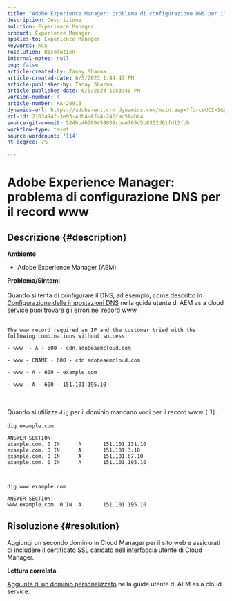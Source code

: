```yaml
---
title: "Adobe Experience Manager: problema di configurazione DNS per il record www"
description: Descrizione
solution: Experience Manager
product: Experience Manager
applies-to: Experience Manager
keywords: KCS
resolution: Resolution
internal-notes: null
bug: false
article-created-by: Tanay Sharma .
article-created-date: 6/5/2023 1:44:47 PM
article-published-by: Tanay Sharma .
article-published-date: 6/5/2023 1:53:40 PM
version-number: 4
article-number: KA-20913
dynamics-url: https://adobe-ent.crm.dynamics.com/main.aspx?forceUCI=1&pagetype=entityrecord&etn=knowledgearticle&id=bc720f1f-a703-ee11-8f6e-6045bd006b4b
exl-id: 2103a94f-3e93-4db4-8fa4-240fad58abc4
source-git-commit: 524bb46260459809cbaef68d5b8532d61fd13fbb
workflow-type: tm+mt
source-wordcount: '114'
ht-degree: 7%

---
```


# Adobe Experience Manager: problema di configurazione DNS per il record www

## Descrizione {#description}

<b>Ambiente</b>
- Adobe Experience Manager (AEM)

<b>Problema/Sintomi</b><br><br>Quando si tenta di configurare il DNS, ad esempio, come descritto in [Configurazione delle impostazioni DNS](https://experienceleague.adobe.com/docs/experience-manager-cloud-service/content/implementing/using-cloud-manager/custom-domain-names/configure-dns-settings.html) nella guida utente di AEM as a cloud service puoi trovare gli errori nel record www. <br><br>

```
The www record required an IP and the customer tried with the following combinations without success:

- www  - A - 600 - cdn.adobeaemcloud.com

- www - CNAME - 600 - cdn.adobeaemcloud.com

- www - A - 600 - example.com

- www - A - 600 - 151.101.195.10
```

<br><br>Quando si utilizza `dig` per il dominio mancano voci per il record www `[` 1`]` .<br><br>`dig example.com`



```
ANSWER SECTION:
example.com. 0 IN      A       151.101.131.10
example.com. 0 IN      A       151.101.3.10
example.com. 0 IN      A       151.101.67.10
example.com. 0 IN      A       151.101.195.10
```


` `

`dig www.example.com`




```
ANSWER SECTION:
www.example.com. 0 IN  A       151.101.195.10
```



## Risoluzione {#resolution}


Aggiungi un secondo dominio in Cloud Manager per il sito web e assicurati di includere il certificato SSL caricato nell’interfaccia utente di Cloud Manager.

<b>Lettura correlata</b>

[Aggiunta di un dominio personalizzato](https://experienceleague.adobe.com/docs/experience-manager-cloud-service/content/implementing/using-cloud-manager/custom-domain-names/add-custom-domain-name.html) nella guida utente di AEM as a cloud service.
